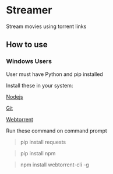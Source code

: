 # Streamer
Stream movies using torrent links 

## How to use
### Windows Users
User must have Python and pip installed

Install these in your system:

[Nodejs](https://nodejs.org/en/download/)

[Git](https://git-scm.com/downloads)

[Webtorrent](https://webtorrent.io/desktop/)

Run these command on command prompt
> pip install requests

> pip install npm

> npm install webtorrent-cli -g
